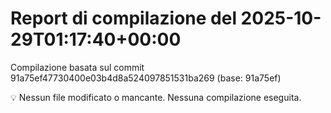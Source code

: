 # Report di compilazione del 2025-10-29T01:17:40+00:00

Compilazione basata sul commit 91a75ef47730400e03b4d8a524097851531ba269 (base: 91a75ef)

💡 Nessun file modificato o mancante. Nessuna compilazione eseguita.
